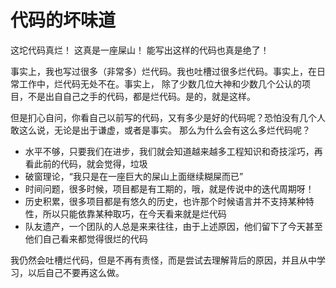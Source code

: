 # 代码的坏味道

这坨代码真烂！
这真是一座屎山！
能写出这样的代码也真是绝了！

事实上，我也写过很多（非常多）烂代码。我也吐槽过很多烂代码。事实上，在日常工作中，烂代码无处不在。事实上，
除了少数几位大神和少数几个公认的项目，不是出自自己之手的代码，都是烂代码。是的，就是这样。

但是扪心自问，你看自己以前写的代码，又有多少是好的代码呢？恐怕没有几个人敢这么说，无论是出于谦虚，或者是事实。
那么为什么会有这么多烂代码呢？

- 水平不够，只要我们在进步，我们就会知道越来越多工程知识和奇技淫巧，再看此前的代码，就会觉得，垃圾
- 破窗理论，“我只是在一座巨大的屎山上面继续糊屎而已”
- 时间问题，很多时候，项目都是有工期的，哦，就是传说中的迭代周期呀！
- 历史积累，很多项目都是有悠久的历史，也许那个时候语言并不支持某种特性，所以只能依靠某种取巧，在今天看来就是烂代码
- 队友遗产，一个团队的人总是来来往往，由于上述原因，他们留下了今天甚至他们自己看来都觉得很烂的代码

我仍然会吐槽烂代码，但是不再有责怪，而是尝试去理解背后的原因，并且从中学习，以后自己不要再这么做。
